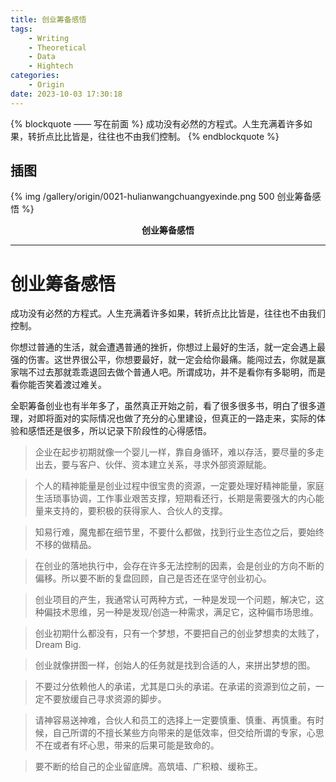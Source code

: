 ```yaml
---
title: 创业筹备感悟
tags: 
	- Writing
	- Theoretical
	- Data
	- Hightech
categories: 
	- Origin
date: 2023-10-03 17:30:18
---
```


{% blockquote —— 写在前面 %}
成功没有必然的方程式。人生充满着许多如果，转折点比比皆是，往往也不由我们控制。
{% endblockquote %}

<!-- more -->

## 插图
{% img /gallery/origin/0021-hulianwangchuangyexinde.png 500 创业筹备感悟 %}
<p align="center"><b>创业筹备感悟</b></p>

-----

# 创业筹备感悟

成功没有必然的方程式。人生充满着许多如果，转折点比比皆是，往往也不由我们控制。

你想过普通的生活，就会遭遇普通的挫折，你想过上最好的生活，就一定会遇上最强的伤害。这世界很公平，你想要最好，就一定会给你最痛。能闯过去，你就是赢家喘不过去那就乖乖退回去做个普通人吧。所谓成功，并不是看你有多聪明，而是看你能否笑着渡过难关。

全职筹备创业也有半年多了，虽然真正开始之前，看了很多很多书，明白了很多道理，对即将面对的实际情况也做了充分的心里建设，但真正的一路走来，实际的体验和感悟还是很多，所以记录下阶段性的心得感悟。

> 企业在起步初期就像一个婴儿一样，靠自身循环，难以存活，要尽量的多走出去，要与客户、伙伴、资本建立关系，寻求外部资源赋能。

> 个人的精神能量是创业过程中很宝贵的资源，一定要处理好精神能量，家庭生活琐事协调，工作事业艰苦支撑，短期看还行，长期是需要强大的内心能量来支持的，要积极的获得家人、合伙人的支撑。

> 知易行难，魔鬼都在细节里，不要什么都做，找到行业生态位之后，要始终不移的做精品。

> 在创业的落地执行中，会存在许多无法控制的因素，会是创业的方向不断的偏移。所以要不断的复盘回顾，自己是否还在坚守创业初心。

> 创业项目的产生，我通常认可两种方式，一种是发现一个问题，解决它，这种偏技术思维，另一种是发现/创造一种需求，满足它，这种偏市场思维。

> 创业初期什么都没有，只有一个梦想，不要把自己的创业梦想卖的太贱了，Dream Big.

> 创业就像拼图一样，创始人的任务就是找到合适的人，来拼出梦想的图。

> 不要过分依赖他人的承诺，尤其是口头的承诺。在承诺的资源到位之前，一定不要放缓自己寻求资源的脚步。

> 请神容易送神难，合伙人和员工的选择上一定要慎重、慎重、再慎重。有时候，自己所谓的不擅长某些方向带来的是低效率，但交给所谓的专家，心思不在或者有坏心思，带来的后果可能是致命的。

> 要不断的给自己的企业留底牌。高筑墙、广积粮、缓称王。